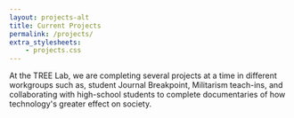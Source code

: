 ```yaml
---
layout: projects-alt
title: Current Projects
permalink: /projects/
extra_stylesheets: 
    - projects.css
---
```


<span class="first-character">A</span>t the TREE Lab, we are completing several projects at a time in different workgroups such as, student Journal Breakpoint, Militarism teach-ins, and collaborating with high-school students to complete documentaries of how technology's greater effect on society.
